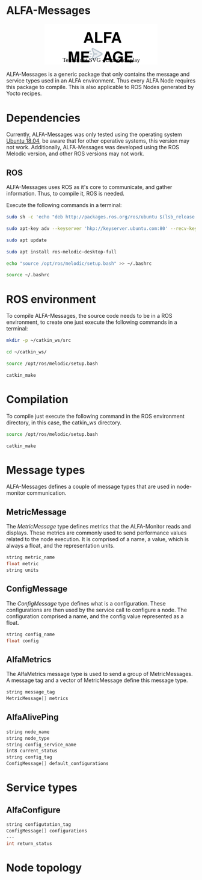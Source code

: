 # **ALFA-Messages**

<p align="center">
<img src="imgs/ALFA_Message.svg" alt="message" width="300" />
</p>

ALFA-Messages is a generic package that only contains the message and service types used in an ALFA environment. Thus every ALFA Node requires this package to compile. This is also applicable to ROS Nodes generated by Yocto recipes.

# **Dependencies**

Currently, ALFA-Messages was only tested using the operating system [Ubuntu 18.04](https://releases.ubuntu.com/18.04/), be aware that for other operative systems, this version may not work. Additionally, ALFA-Messages was developed using the ROS Melodic version, and other ROS versions may not work.

## **ROS**

ALFA-Messages uses ROS as it's core to communicate, and gather information. Thus, to compile it, ROS is needed.

Execute the following commands in a terminal:

```sh
sudo sh -c 'echo "deb http://packages.ros.org/ros/ubuntu $(lsb_release -sc) main" > /etc/apt/sources.list.d/ros-latest.list'
```

```sh
sudo apt-key adv --keyserver 'hkp://keyserver.ubuntu.com:80' --recv-key C1CF6E31E6BADE8868B172B4F42ED6FBAB17C654
```

```sh
sudo apt update
```

```sh
sudo apt install ros-melodic-desktop-full
```

```sh
echo "source /opt/ros/melodic/setup.bash" >> ~/.bashrc
```

```sh
source ~/.bashrc
```


# **ROS environment**

To compile ALFA-Messages, the source code needs to be in a ROS environment, to create one just execute the following commands in a terminal:

```sh
mkdir -p ~/catkin_ws/src
```

```sh
cd ~/catkin_ws/
```

```sh
source /opt/ros/melodic/setup.bash
```

```sh
catkin_make
```

# **Compilation**

To compile just execute the following command in the ROS environment directory, in this case, the catkin_ws directory.

```sh
source /opt/ros/melodic/setup.bash
```

```sh
catkin_make
```

# **Message types**

ALFA-Messages defines a couple of message types that are used in node-monitor communication. 

## **MetricMessage**

The *MetricMessage* type defines metrics that the ALFA-Monitor reads and displays. These metrics are commonly used to send performance values related to the node execution. It is comprised of a name, a value, which is always a float, and the representation units.

```c
string metric_name
float metric
string units
```

## **ConfigMessage**

The *ConfigMessage* type defines what is a configuration. These configurations are then used by the service call to configure a node. The configuration comprised a name, and the config value represented as a float.

```c
string config_name
float config
```

## **AlfaMetrics**

The AlfaMetrics message type is used to send a group of MetricMessages. A message tag and a vector of MetricMessage define this message type. 

```c
string message_tag
MetricMessage[] metrics
```

## **AlfaAlivePing**



```c
string node_name
string node_type
string config_service_name
int8 current_status
string config_tag
ConfigMessage[] default_configurations
```

# **Service types**

## **AlfaConfigure**

```c
string configutation_tag
ConfigMessage[] configurations
---
int return_status
```

# **Node topology**
